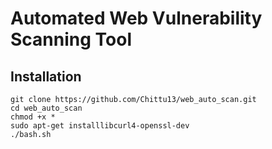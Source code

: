# Automated Web Vulnerability Scanning Tool

## Installation
```
git clone https://github.com/Chittu13/web_auto_scan.git
cd web_auto_scan
chmod +x *
sudo apt-get installlibcurl4-openssl-dev
./bash.sh
```
